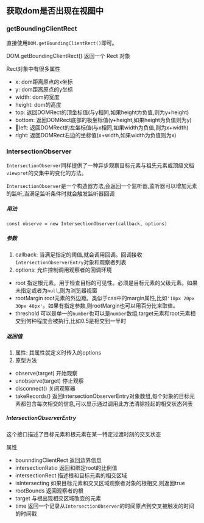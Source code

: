 ## 获取dom是否出现在视图中
### getBoundingClientRect
直接使用`DOM.getBoundingClientRect()`即可。

DOM.getBoundingClientRect() 返回一个 Rect 对象

Rect对象中有很多属性
- x: dom距离原点的x坐标
- y: dom距离原点的y坐标
- width: dom的宽度
- height: dom的高度
- top: 返回DOMRect的顶坐标值(与y相同,如果height为负值,则为y+height)
- bottom: 返回DOMRect底部的极坐标值(y+height,如果height为负值则为y)
- left: 返回DOMRect的左坐标值(与x相同,如果width为负值,则为x+width)
- right: 返回DOMRect右边的坐标值(x+width,如果width为负值则为x)

### IntersectionObserver
`IntersectionObserver`同样提供了一种异步观察目标元素与祖先元素或顶级文档`viewprot`的交集中的变化的方法。

`IntersectionObserver`是一个构造器方法,会返回一个监听器,监听器可以增加元素的监听,当满足监听条件时就会触发监听器回调

##### 用法
```
const observe = new IntersectionObserver(callback, options)
```
##### 参数
1. callback: 当满足指定的阈值,就会调用回调。回调接收`IntersectionObserverEntry`对象和观察者列表
2. options: 允许控制调用观察者的回调环境
- root 指定根元素。用于检查目标的可见性。必须是目标元素的父级元素。如果未指定或者为`null`,则为浏览器视窗
- rootMargin root元素的外边距。类似于css中的margin属性,比如`'10px 20px 30px 40px'`。如果有指定参数,则rootMargin也可以用百分比来取值。
- threshold 可以是单一的`number`也可以是`number`数组,target元素和root元素相交到何种程度会被执行,比如0.5是相交到一半时
##### 返回值
1. 属性: 其属性就定义时传入的options
2. 原型方法
- observe(target) 开始观察
- unobserve(target) 停止观察
- disconnect() 关闭观察器
- takeRecords() 返回IntersectionObserverEntry对象数组,每个对象的目标元素都包含每次相交的信息,可以显示通过调用此方法清除挂起的相交状态列表

##### IntersectionObserverEntry
这个接口描述了目标元素和根元素在某一特定过渡时刻的交叉状态

属性
- bounndingClientRect 返回边界信息
- intersectionRatio 返回和绑定root的比例值
- intersectionRect 描述根和目标元素的相交区域
- isIntersecting 如果目标元素和交叉区域观察者对象的根相交,则返回true
- rootBounds 返回观察者的根
- target 与根出现相交区域改变的元素
- time 返回一个记录从`IntersectionObserver`的时间原点到交叉被触发的时间的时间戳